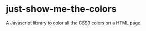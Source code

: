 just-show-me-the-colors
=======================

A Javascript library to color all the CSS3 colors on a HTML page.
